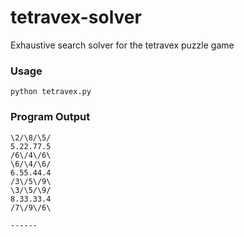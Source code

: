 # tetravex-solver
Exhaustive search solver for the tetravex puzzle game

### Usage

`python tetravex.py`

### Program Output
```
\2/\8/\5/
5.22.77.5
/6\/4\/6\
\6/\4/\6/
6.55.44.4
/3\/5\/9\
\3/\5/\9/
8.33.33.4
/7\/9\/6\

------
```

